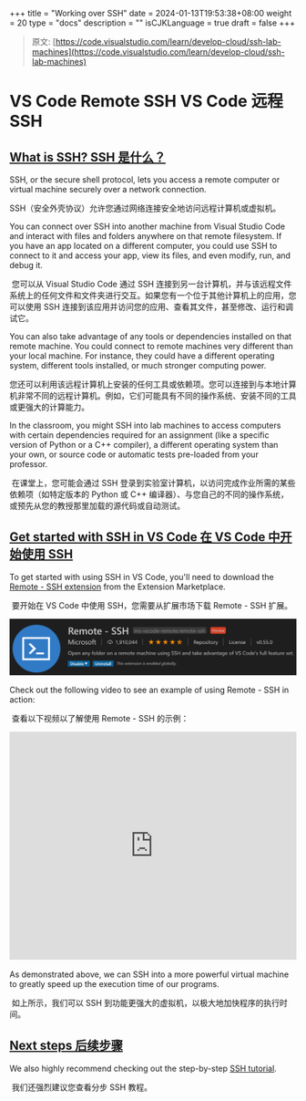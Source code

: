 +++
title = "Working over SSH"
date = 2024-01-13T19:53:38+08:00
weight = 20
type = "docs"
description = ""
isCJKLanguage = true
draft = false
+++

> 原文: [https://code.visualstudio.com/learn/develop-cloud/ssh-lab-machines](https://code.visualstudio.com/learn/develop-cloud/ssh-lab-machines)

# VS Code Remote SSH VS Code 远程 SSH



## [What is SSH? SSH 是什么？](https://code.visualstudio.com/learn/develop-cloud/ssh-lab-machines#_what-is-ssh)

SSH, or the secure shell protocol, lets you access a remote computer or virtual machine securely over a network connection.

​​​	SSH（安全外壳协议）允许您通过网络连接安全地访问远程计算机或虚拟机。

You can connect over SSH into another machine from Visual Studio Code and interact with files and folders anywhere on that remote filesystem. If you have an app located on a different computer, you could use SSH to connect to it and access your app, view its files, and even modify, run, and debug it.

​​​	您可以从 Visual Studio Code 通过 SSH 连接到另一台计算机，并与该远程文件系统上的任何文件和文件夹进行交互。如果您有一个位于其他计算机上的应用，您可以使用 SSH 连接到该应用并访问您的应用、查看其文件，甚至修改、运行和调试它。

You can also take advantage of any tools or dependencies installed on that remote machine. You could connect to remote machines very different than your local machine. For instance, they could have a different operating system, different tools installed, or much stronger computing power.

​​​	您还可以利用该远程计算机上安装的任何工具或依赖项。您可以连接到与本地计算机非常不同的远程计算机。例如，它们可能具有不同的操作系统、安装不同的工具或更强大的计算能力。

In the classroom, you might SSH into lab machines to access computers with certain dependencies required for an assignment (like a specific version of Python or a C++ compiler), a different operating system than your own, or source code or automatic tests pre-loaded from your professor.

​​​	在课堂上，您可能会通过 SSH 登录到实验室计算机，以访问完成作业所需的某些依赖项（如特定版本的 Python 或 C++ 编译器）、与您自己的不同的操作系统，或预先从您的教授那里加载的源代码或自动测试。

## [Get started with SSH in VS Code 在 VS Code 中开始使用 SSH](https://code.visualstudio.com/learn/develop-cloud/ssh-lab-machines#_get-started-with-ssh-in-vs-code)

To get started with using SSH in VS Code, you'll need to download the [Remote - SSH extension](https://marketplace.visualstudio.com/items?itemName=ms-vscode-remote.remote-ssh) from the Extension Marketplace.

​​​	要开始在 VS Code 中使用 SSH，您需要从扩展市场下载 Remote - SSH 扩展。

![Remote SSH extension](./WorkingoverSSH_img/remote-ssh.png)

Check out the following video to see an example of using Remote - SSH in action:

​​​	查看以下视频以了解使用 Remote - SSH 的示例：

<iframe src="https://youtube.com/embed/rh1Ag41J6IA?rel=0&amp;disablekb=0&amp;modestbranding=1&amp;showinfo=0" frameborder="0" allowfullscreen="" title="Visual Studio Code Remote - SSH" style="box-sizing: border-box; font-family: &quot;Segoe UI&quot;, &quot;Helvetica Neue&quot;, Helvetica, Arial, sans-serif; width: 616.662px; max-width: 100%; height: 400px; color: rgb(36, 36, 36); font-size: 16px; font-style: normal; font-variant-ligatures: normal; font-variant-caps: normal; font-weight: 400; letter-spacing: normal; orphans: 2; text-align: start; text-indent: 0px; text-transform: none; widows: 2; word-spacing: 0px; -webkit-text-stroke-width: 0px; white-space: normal; background-color: rgb(255, 255, 255); text-decoration-thickness: initial; text-decoration-style: initial; text-decoration-color: initial;"></iframe>



As demonstrated above, we can SSH into a more powerful virtual machine to greatly speed up the execution time of our programs.

​​​	如上所示，我们可以 SSH 到功能更强大的虚拟机，以极大地加快程序的执行时间。

## [Next steps 后续步骤](https://code.visualstudio.com/learn/develop-cloud/ssh-lab-machines#_next-steps)

We also highly recommend checking out the step-by-step [SSH tutorial](https://code.visualstudio.com/docs/remote/ssh-tutorial).

​​​	我们还强烈建议您查看分步 SSH 教程。
